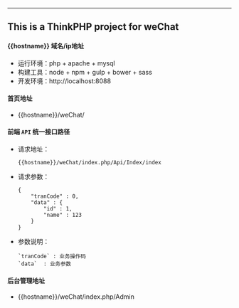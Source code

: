 ﻿---
This is a ThinkPHP project for weChat
---

#### {{hostname}} 域名/ip地址
*   运行环境：php + apache + mysql
*   构建工具：node + npm + gulp + bower + sass
*   开发环境：http://localhost:8088

#### 首页地址
*   {{hostname}}/weChat/

#### 前端 `API` 统一接口路径
*   请求地址：

        {{hostname}}/weChat/index.php/Api/Index/index

*   请求参数：

        {
            "tranCode" : 0,
            "data" : {
                "id" : 1,
                "name" : 123
            }
        }

*   参数说明：
  
        `tranCode` : 业务操作码
        `data`  : 业务参数


#### 后台管理地址
*   {{hostname}}/weChat/index.php/Admin
